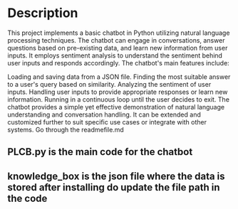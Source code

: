 # Description
This project implements a basic chatbot in Python utilizing natural language processing techniques. The chatbot can engage in conversations, answer questions based on pre-existing data, and learn new information from user inputs. It employs sentiment analysis to understand the sentiment behind user inputs and responds accordingly. The chatbot's main features include:

Loading and saving data from a JSON file.
Finding the most suitable answer to a user's query based on similarity.
Analyzing the sentiment of user inputs.
Handling user inputs to provide appropriate responses or learn new information.
Running in a continuous loop until the user decides to exit.
The chatbot provides a simple yet effective demonstration of natural language understanding and conversation handling. It can be extended and customized further to suit specific use cases or integrate with other systems.
Go through the readmefile.md
## PLCB.py is the main code for the chatbot
## knowledge_box is the json file where the data is stored after installing do update the file path in the code
